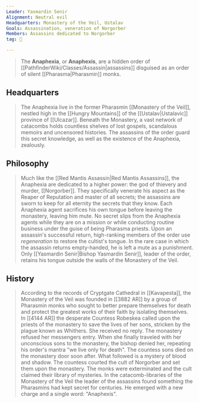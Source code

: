 ```yaml
---
Leader: Yasmardin Senir
Alignment: Neutral evil
Headquarters: Monastery of the Veil, Ustalav
Goals: Assassination, veneration of Norgorber
Members: Assassins dedicated to Norgorber
tag: 👥

---
```


> The **Anaphexia**, or **Anaphexis**, are a hidden order of [[PathfinderWiki/Classes/Assassin|assassins]] disguised as an order of silent [[Pharasma|Pharasmin]] monks.



## Headquarters

> The Anaphexia live in the former Pharasmin [[Monastery of the Veil]], nestled high in the [[Hungry Mountains]] of the [[Ustalav|Ustalavic]] province of [[Ulcazar]].
Beneath the Monastery, a vast network of catacombs holds countless shelves of lost gospels, scandalous memoirs and uncensored histories. The assassins of the order guard this secret knowledge, as well as the existence of the Anaphexia, zealously.


## Philosophy

> Much like the [[Red Mantis Assassin|Red Mantis Assassins]], the Anaphexia are dedicated to a higher power: the god of thievery and murder, [[Norgorber]]. They specifically venerate his aspect as the Reaper of Reputation and master of all secrets; the assassins are sworn to keep for all eternity the secrets that they know.
> Each Anaphexia agent sacrifices his own tongue before leaving the monastery, leaving him mute. No secret slips from the Anaphexia agents while they are on a mission or while conducting routine business under the guise of being Pharasma priests. Upon an assassin's successful return, high-ranking members of the order use *regeneration* to restore the cultist's tongue. In the rare case in which the assassin returns empty-handed, he is left a mute as a punishment. Only [[Yasmardin Senir|Bishop Yasmardin Senir]], leader of the order, retains his tongue outside the walls of the Monastery of the Veil.


## History

> According to the records of Cryptgate Cathedral in [[Kavapesta]], the Monastery of the Veil was founded in [[3882 AR]] by a group of Pharasmin monks who sought to better prepare themselves for death and protect the greatest works of their faith by isolating themselves. In [[4144 AR]] the desperate Countess Robeskea called upon the priests of the monastery to save the lives of her sons, stricken by the plague known as Whithers. She received no reply. The monastery refused her messengers entry. When she finally traveled with her unconscious sons to the monastery, the bishop denied her, repeating his order's mantra "we live only for death". The countess sons died on the monastery door soon after. What followed is a mystery of blood and shadow. The countess courted the cult of Norgorber and set them upon the monastery. The monks were exterminated and the cult claimed their library of mysteries. In the catacomb-libraries of the Monastery of the Veil the leader of the assassins found something the Pharasmins had kept secret for centuries. He emerged with a new charge and a single word: "Anaphexis".







